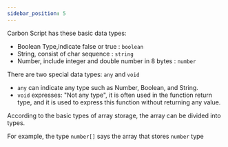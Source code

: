 ```yaml
---
sidebar_position: 5
---
```


Carbon Script has these basic data types:

+ Boolean Type,indicate false or true : `boolean`
+ String, consist of char sequence : `string`
+ Number, include integer and double number in 8 bytes : `number`

There are two special data types: `any` and `void`

+ `any` can indicate any type such as Number, Boolean, and String.
+ `void` expresses: "Not any type", it is often used in the function return type, and it is used to express this function without returning any value.

According to the basic types of array storage, the array can be divided into types.

For example, the type `number[]` says the array that stores `number` type